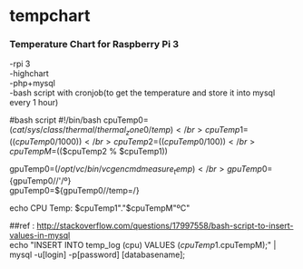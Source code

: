 # tempchart
<h3>Temperature Chart for Raspberry Pi 3</h3>

-rpi 3</br>
-highchart</br>
-php+mysql</br>
-bash script with cronjob(to get the temperature and store it into mysql every 1 hour)</br>

#bash script
<h7>#!/bin/bash</h7>
cpuTemp0=$(cat /sys/class/thermal/thermal_zone0/temp)</br>
cpuTemp1=$(($cpuTemp0/1000))</br>
cpuTemp2=$(($cpuTemp0/100))</br>
cpuTempM=$(($cpuTemp2 % $cpuTemp1))</br>

gpuTemp0=$(/opt/vc/bin/vcgencmd measure_temp)</br>
gpuTemp0=${gpuTemp0//\'/º}</br>
gpuTemp0=${gpuTemp0//temp=/}</br>

echo CPU Temp: $cpuTemp1"."$cpuTempM"ºC"</br>

<h7>##ref : http://stackoverflow.com/questions/17997558/bash-script-to-insert-values-in-mysql</h7></br>
echo "INSERT INTO temp_log (cpu) VALUES ($cpuTemp1.$cpuTempM);" | mysql -u[login] -p[password] [databasename];</br>

